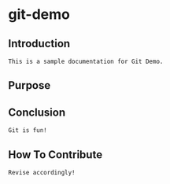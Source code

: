 # git-demo

## Introduction
	This is a sample documentation for Git Demo.
## Purpose
	
## Conclusion
	Git is fun!
## How To Contribute
	Revise accordingly!